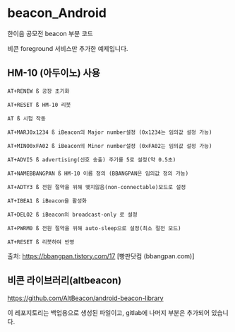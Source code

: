 # beacon_Android

한이음 공모전 beacon 부분 코드

비콘 foreground 서비스만 추가한 예제입니다.

## HM-10 (아두이노) 사용

 
```
AT+RENEW ß 공장 초기화

AT+RESET ß HM-10 리붓

AT ß 시험 작동

AT+MARJ0x1234 ß iBeacon의 Major number설정 (0x1234는 임의값 설정 가능)

AT+MINO0xFA02 ß iBeacon의 Minor number설정 (0xFA02는 임의값 설정 가능)

AT+ADVI5 ß advertising(신호 송출) 주기를 5로 설정(약 0.5초)

AT+NAMEBBANGPAN ß HM-10 이름 정의 (BBANGPAN은 임의값 정의 가능)

AT+ADTY3 ß 전원 절약을 위해 맺지않음(non-connectable)모드로 설정

AT+IBEA1 ß iBeacon을 활성화

AT+DELO2 ß iBeacon의 broadcast-only 로 설정

AT+PWRM0 ß 전원 절약을 위해 auto-sleep으로 설정(최소 절전 모드)

AT+RESET ß 리붓하여 반영
```
 
출처: https://bbangpan.tistory.com/17 [빵판닷컴 (bbangpan.com)]

## 비콘 라이브러리(altbeacon)

https://github.com/AltBeacon/android-beacon-library

이 레포지토리는 백업용으로 생성된 파일이고, gitlab에 나머지 부분은 추가되어 있습니다.

